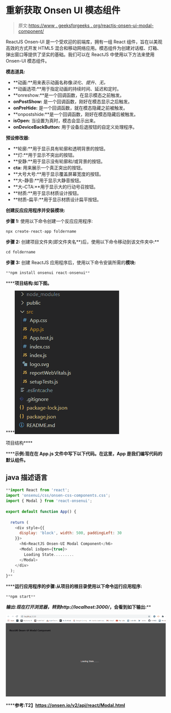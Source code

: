 # 重新获取 Onsen UI 模态组件

> 原文:[https://www . geeksforgeeks . org/reactjs-onsen-ui-modal-component/](https://www.geeksforgeeks.org/reactjs-onsen-ui-modal-component/)

ReactJS Onsen-UI 是一个受欢迎的前端库，拥有一组 React 组件，旨在以美观高效的方式开发 HTML5 混合和移动网络应用。模态组件为创建对话框、灯箱、弹出窗口等提供了坚实的基础。我们可以在 ReactJS 中使用以下方法来使用 Onsen-UI 模态组件。

**模态道具:**

*   **动画:**用来表示动画名称像*淡化*、*提升*、*无。*
*   **动画选项:**用于指定动画的持续时间、延迟和定时。
*   **onreshow:**是一个回调函数，在显示模态之前触发。
*   **onPostShow:** 是一个回调函数，刚好在模态显示之后触发。
*   **onPreHide:** 是一个回调函数，就在模态隐藏之前被触发。
*   **onpostshide:**是一个回调函数，刚好在模态隐藏后被触发。
*   **isOpen:** 当设置为真时，模态会显示出来。
*   **onDeviceBackButton:** 用于设备后退按钮的自定义处理程序。

**预设修改器:**

*   **轮廓:**用于显示具有轮廓和透明背景的按钮。
*   **灯:**用于显示不突出的按钮。
*   **安静:**用于显示没有轮廓和/或背景的按钮。
*   **cta:** 用来展示一个真正突出的按钮。
*   **大号大号:**用于显示覆盖屏幕宽度的按钮。
*   **大–静音:**用于显示大静音按钮。
*   **大–CTA:**用于显示大的行动号召按钮。
*   **材质:**用于显示材质设计按钮。
*   **材质–扁平:**用于显示材质设计扁平按钮。

**创建反应应用程序并安装模块:**

**步骤 1:** 使用以下命令创建一个反应应用程序:

```jsx
npx create-react-app foldername
```

**步骤 2:** 创建项目文件夹(即文件夹名**)后，使用以下命令移动到该文件夹中:**

```jsx
cd foldername
```

**步骤 3:** 创建 ReactJS 应用程序后，使用以下命令安装所需的****模块:****

```jsx
**npm install onsenui react-onsenui** 
```

******项目结构:**如下图。****

****![](img/f04ae0d8b722a9fff0bd9bd138b29c23.png)

项目结构**** 

******示例:**现在在 **App.js** 文件中写下以下代码。在这里，App 是我们编写代码的默认组件。****

## ****java 描述语言****

```jsx
**import React from 'react';
import 'onsenui/css/onsen-css-components.css';
import { Modal } from 'react-onsenui';

export default function App() {

  return (
    <div style={{
      display: 'block', width: 500, paddingLeft: 30
    }}>
      <h6>ReactJS Onsen-UI Modal Component</h6>
      <Modal isOpen={true}>
        Loading State.........
      </Modal>
    </div>
  );
}**
```

******运行应用程序的步骤:**从项目的根目录使用以下命令运行应用程序:****

```jsx
**npm start**
```

******输出:**现在打开浏览器，转到***http://localhost:3000/***，会看到如下输出:****

****![](img/e0068c0afe853b77a19654da40127908.png)****

******参考:**T2】https://onsen.io/v2/api/react/Modal.html****